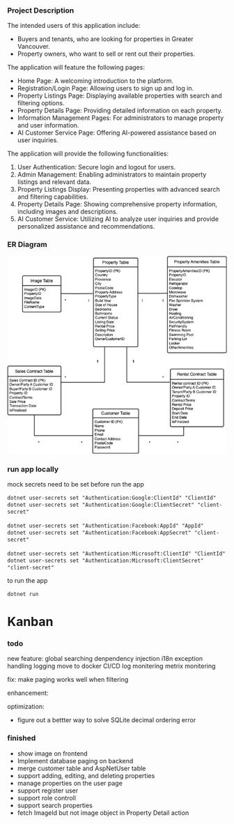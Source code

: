 ### Project Description
The intended users of this application include:
- Buyers and tenants, who are looking for properties in Greater Vancouver.
- Property owners, who want to sell or rent out their properties.

The application will feature the following pages:
- Home Page: A welcoming introduction to the platform.
- Registration/Login Page: Allowing users to sign up and log in.
- Property Listings Page: Displaying available properties with search and filtering options.
- Property Details Page: Providing detailed information on each property.
- Information Management Pages: For administrators to manage property and user information.
- AI Customer Service Page: Offering AI-powered assistance based on user inquiries.

The application will provide the following functionalities:
1. User Authentication: Secure login and logout for users.
2. Admin Management: Enabling administrators to maintain property listings and relevant data.
3. Property Listings Display: Presenting properties with advanced search and filtering capabilities.
4. Property Details Page: Showing comprehensive property information, including images and descriptions.
5. AI Customer Service: Utilizing AI to analyze user inquiries and provide personalized assistance and recommendations.

### ER Diagram
![ER Diagram](ERD.drawio.png)



### run app locally
mock secrets need to be set before run the app
```
dotnet user-secrets set "Authentication:Google:ClientId" "ClientId"
dotnet user-secrets set "Authentication:Google:ClientSecret" "client-secret"

dotnet user-secrets set "Authentication:Facebook:AppId" "AppId"
dotnet user-secrets set "Authentication:Facebook:AppSecret" "client-secret"

dotnet user-secrets set "Authentication:Microsoft:ClientId" "ClientId"
dotnet user-secrets set "Authentication:Microsoft:ClientSecret" "client-secret"
```
to run the app
```
dotnet run
```


# Kanban

### todo
new feature:
global searching
denpendency injection
i18n
exception handling
logging
move to docker
CI/CD
log monitering
metrix monitering

fix:
make paging works well when filtering

enhancement:

optimization:
- figure out a bettter way to solve SQLite decimal ordering error

### finished
- show image on frontend
- Implement database paging on backend
- merge customer table and AspNetUser table
- support adding, editing, and deleting properties
- manage properties on the user page
- support register user
- support role controll
- support search properties
- fetch ImageId but not image object in Property Detail action
